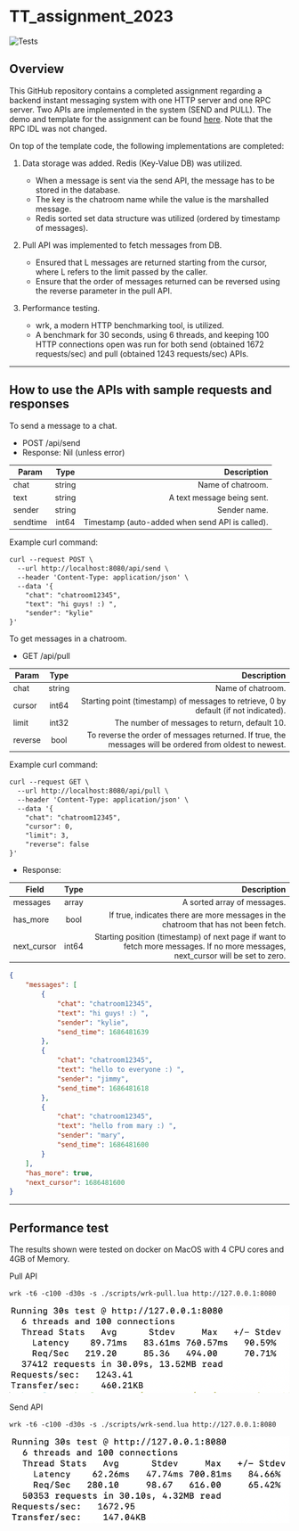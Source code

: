 # TT_assignment_2023

![Tests](https://github.com/TikTokTechImmersion/assignment_demo_2023/actions/workflows/test.yml/badge.svg)

## Overview

This GitHub repository contains a completed assignment regarding a backend instant messaging system with one HTTP server and one RPC server. Two APIs are implemented in the system (SEND and PULL). The demo and template for the assignment can be found [here](https://github.com/TikTokTechImmersion/assignment_demo_2023). Note that the RPC IDL was not changed.

On top of the template code, the following implementations are completed:

1. Data storage was added. Redis (Key-Value DB) was utilized.
    * When a message is sent via the send API, the message has to be stored in the database.
    * The key is the chatroom name while the value is the marshalled message.
    * Redis sorted set data structure was utilized (ordered by timestamp of messages).

2. Pull API was implemented to fetch messages from DB. 
    * Ensured that L messages are returned starting from the cursor, where L refers to the limit passed by the caller. 
    * Ensure that the order of messages returned can be reversed using the reverse parameter in the pull API.

3. Performance testing.
    * wrk, a modern HTTP benchmarking tool, is utilized.
    * A benchmark for 30 seconds, using 6 threads, and keeping 100 HTTP connections open was run for both send (obtained 1672 requests/sec) and pull (obtained 1243 requests/sec) APIs.

***

## How to use the APIs with sample requests and responses

To send a message to a chat.

- POST /api/send
- Response: Nil (unless error)


| Param         | Type           | Description  |
| ------------- |:-------------:| -----:|
| chat          | string      | Name of chatroom. |
| text          | string      |   A text message being sent. |
| sender        | string      |    Sender name. |
| sendtime      | int64       | Timestamp (auto-added when send API is called).|

Example curl command:

```shell
curl --request POST \
  --url http://localhost:8080/api/send \
  --header 'Content-Type: application/json' \
  --data '{
	"chat": "chatroom12345",
	"text": "hi guys! :) ",
	"sender": "kylie"
}'
```

To get messages in a chatroom.

- GET /api/pull

| Param         | Type           | Description  |
| ------------- |:-------------: | -----:|
| chat          | string         | Name of chatroom. |
| cursor        | int64       |   Starting point (timestamp) of messages to retrieve, 0 by default (if not indicated). |
| limit         | int32       |    The number of messages to return, default 10. |
| reverse       | bool        | To reverse the order of messages returned. If true, the messages will be ordered from oldest to newest.|

Example curl command:

```shell
curl --request GET \
  --url http://localhost:8080/api/pull \
  --header 'Content-Type: application/json' \
  --data '{
	"chat": "chatroom12345",
	"cursor": 0,
	"limit": 3,
	"reverse": false
}'
```


- Response:

| Field         | Type           | Description  |
| ------------- |:-------------:| -----:|
| messages      | array      | A sorted array of messages. |
| has_more      | bool       | If true, indicates there are more messages in the chatroom that has not been fetch. |
| next_cursor   | int64      |    Starting position (timestamp) of next page if want to fetch more messages. If no more messages, next_cursor will be set to zero. |


```json
{
	"messages": [
		{
			"chat": "chatroom12345",
			"text": "hi guys! :) ",
			"sender": "kylie",
			"send_time": 1686481639
		},
		{
			"chat": "chatroom12345",
			"text": "hello to everyone :) ",
			"sender": "jimmy",
			"send_time": 1686481618
		},
		{
			"chat": "chatroom12345",
			"text": "hello from mary :) ",
			"sender": "mary",
			"send_time": 1686481600
		}
	],
	"has_more": true,
	"next_cursor": 1686481600
}
```

***

## Performance test

The results shown were tested on docker on MacOS with 4 CPU cores and 4GB of Memory.

Pull API
```shell
wrk -t6 -c100 -d30s -s ./scripts/wrk-pull.lua http://127.0.0.1:8080
```
![pull_performance](./docs/pull_performance.png)

Send API
```shell
wrk -t6 -c100 -d30s -s ./scripts/wrk-send.lua http://127.0.0.1:8080
```

![send_performance](./docs/send_performance.png)

